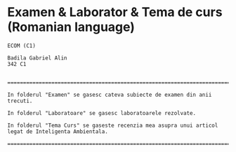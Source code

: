 # Examen & Laborator & Tema de curs (Romanian language)



	ECOM (C1)

	Badila Gabriel Alin
	342 C1


	====================================================================================================

	In folderul "Examen" se gasesc cateva subiecte de examen din anii trecuti.

	In folderul "Laboratoare" se gasesc laboratoarele rezolvate.

	In folderul "Tema Curs" se gaseste recenzia mea asupra unui articol legat de Inteligenta Ambientala.

	====================================================================================================
